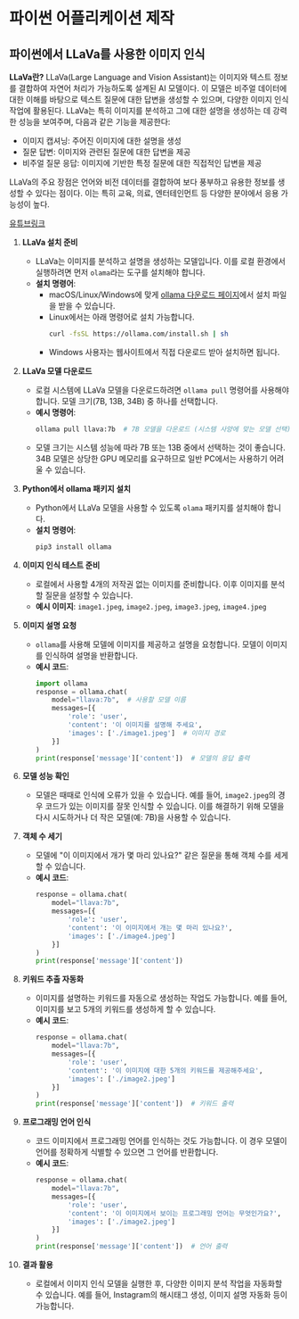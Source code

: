 # 파이썬 어플리케이션 제작
## 파이썬에서 LLaVa를 사용한 이미지 인식
**LLaVa란?**
LLaVa(Large Language and Vision Assistant)는 이미지와 텍스트 정보를 결합하여 자연어 처리가 가능하도록 설계된 AI 모델이다. 이 모델은 비주얼 데이터에 대한 이해를 바탕으로 텍스트 질문에 대한 답변을 생성할 수 있으며, 다양한 이미지 인식 작업에 활용된다. LLaVa는 특히 이미지를 분석하고 그에 대한 설명을 생성하는 데 강력한 성능을 보여주며, 다음과 같은 기능을 제공한다:

- 이미지 캡셔닝: 주어진 이미지에 대한 설명을 생성
- 질문 답변: 이미지와 관련된 질문에 대한 답변을 제공
- 비주얼 질문 응답: 이미지에 기반한 특정 질문에 대한 직접적인 답변을 제공

LLaVa의 주요 장점은 언어와 비전 데이터를 결합하여 보다 풍부하고 유용한 정보를 생성할 수 있다는 점이다. 이는 특히 교육, 의료, 엔터테인먼트 등 다양한 분야에서 응용 가능성이 높다.


[유튜브링크](https://www.youtube.com/watch?v=4Jpltb9crPM)

1. **LLaVa 설치 준비**
   - LLaVa는 이미지를 분석하고 설명을 생성하는 모델입니다. 이를 로컬 환경에서 실행하려면 먼저 `olama`라는 도구를 설치해야 합니다.
   - **설치 명령어**:
     - macOS/Linux/Windows에 맞게 [ollama 다운로드 페이지](https://ollama.com)에서 설치 파일을 받을 수 있습니다.
     - Linux에서는 아래 명령어로 설치 가능합니다.
       ```bash
       curl -fsSL https://ollama.com/install.sh | sh
       ```
     - Windows 사용자는 웹사이트에서 직접 다운로드 받아 설치하면 됩니다.

2. **LLaVa 모델 다운로드**
   - 로컬 시스템에 LLaVa 모델을 다운로드하려면 `ollama pull` 명령어를 사용해야 합니다. 모델 크기(7B, 13B, 34B) 중 하나를 선택합니다.
   - **예시 명령어**:
     ```bash
     ollama pull llava:7b  # 7B 모델을 다운로드 (시스템 사양에 맞는 모델 선택)
     ```
   - 모델 크기는 시스템 성능에 따라 7B 또는 13B 중에서 선택하는 것이 좋습니다. 34B 모델은 상당한 GPU 메모리를 요구하므로 일반 PC에서는 사용하기 어려울 수 있습니다.

3. **Python에서 ollama 패키지 설치**
   - Python에서 LLaVa 모델을 사용할 수 있도록 `olama` 패키지를 설치해야 합니다.
   - **설치 명령어**:
     ```bash
     pip3 install ollama
     ```

4. **이미지 인식 테스트 준비**
   - 로컬에서 사용할 4개의 저작권 없는 이미지를 준비합니다. 이후 이미지를 분석할 질문을 설정할 수 있습니다.
   - **예시 이미지**: `image1.jpeg`, `image2.jpeg`, `image3.jpeg`, `image4.jpeg`

5. **이미지 설명 요청**
   - `ollama`를 사용해 모델에 이미지를 제공하고 설명을 요청합니다. 모델이 이미지를 인식하여 설명을 반환합니다.
   - **예시 코드**:
     ```python
     import ollama
     response = ollama.chat(
         model="llava:7b",  # 사용할 모델 이름
         messages=[{
             'role': 'user',
             'content': '이 이미지를 설명해 주세요',
             'images': ['./image1.jpeg']  # 이미지 경로
         }]
     )
     print(response['message']['content'])  # 모델의 응답 출력
     ```

6. **모델 성능 확인**
   - 모델은 때때로 인식에 오류가 있을 수 있습니다. 예를 들어, `image2.jpeg`의 경우 코드가 있는 이미지를 잘못 인식할 수 있습니다. 이를 해결하기 위해 모델을 다시 시도하거나 더 작은 모델(예: 7B)을 사용할 수 있습니다.

7. **객체 수 세기**
   - 모델에 "이 이미지에서 개가 몇 마리 있나요?" 같은 질문을 통해 객체 수를 세게 할 수 있습니다.
   - **예시 코드**:
     ```python
     response = ollama.chat(
         model="llava:7b",
         messages=[{
             'role': 'user',
             'content': '이 이미지에서 개는 몇 마리 있나요?',
             'images': ['./image4.jpeg']
         }]
     )
     print(response['message']['content'])
     ```

8. **키워드 추출 자동화**
   - 이미지를 설명하는 키워드를 자동으로 생성하는 작업도 가능합니다. 예를 들어, 이미지를 보고 5개의 키워드를 생성하게 할 수 있습니다.
   - **예시 코드**:
     ```python
     response = ollama.chat(
         model="llava:7b",
         messages=[{
             'role': 'user',
             'content': '이 이미지에 대한 5개의 키워드를 제공해주세요',
             'images': ['./image2.jpeg']
         }]
     )
     print(response['message']['content'])  # 키워드 출력
     ```

9. **프로그래밍 언어 인식**
   - 코드 이미지에서 프로그래밍 언어를 인식하는 것도 가능합니다. 이 경우 모델이 언어를 정확하게 식별할 수 있으면 그 언어를 반환합니다.
   - **예시 코드**:
     ```python
     response = ollama.chat(
         model="llava:7b",
         messages=[{
             'role': 'user',
             'content': '이 이미지에서 보이는 프로그래밍 언어는 무엇인가요?',
             'images': ['./image2.jpeg']
         }]
     )
     print(response['message']['content'])  # 언어 출력
     ```

10. **결과 활용**
    - 로컬에서 이미지 인식 모델을 실행한 후, 다양한 이미지 분석 작업을 자동화할 수 있습니다. 예를 들어, Instagram의 해시태그 생성, 이미지 설명 자동화 등이 가능합니다.
